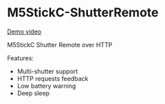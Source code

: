 # M5StickC-ShutterRemote
[Demo video](https://twitter.com/Beeetix/status/1231215682848731141?s=20)

M5StickC Shutter Remote over HTTP

Features:
* Multi-shutter support
* HTTP requests feedback
* Low battery warning
* Deep sleep
